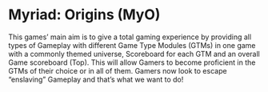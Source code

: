 # Myriad: Origins (MyO)

This games’ main aim is to give a total gaming experience by providing all types of Gameplay with different Game Type Modules (GTMs) in one game with a commonly themed universe, Scoreboard for each GTM and an overall Game scoreboard (Top).
This will allow Gamers to become proficient in the GTMs of their choice or in all of them. Gamers now look to escape “enslaving” Gameplay and that’s what we want to do!
